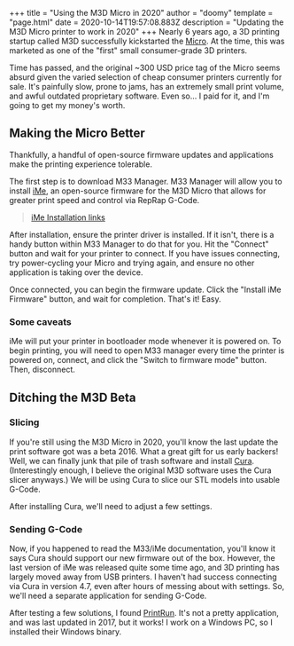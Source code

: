 +++
title = "Using the M3D Micro in 2020"
author = "doomy"
template = "page.html"
date = 2020-10-14T19:57:08.883Z
description = "Updating the M3D Micro printer to work in 2020"
+++
Nearly 6 years ago, a 3D printing startup called M3D successfully kickstarted the [Micro](https://www.kickstarter.com/projects/m3d/the-micro-the-first-truly-consumer-3d-printer). At the time, this was marketed as one of the "first" small consumer-grade 3D printers. 

Time has passed, and the original ~300 USD price tag of the Micro seems absurd given the varied selection of cheap consumer printers currently for sale. It's painfully slow, prone to jams, has an extremely small print volume, and awful outdated proprietary software. Even so... I paid for it, and I'm going to get my money's worth.

## Making the Micro Better

Thankfully, a handful of open-source firmware updates and applications make the printing experience tolerable.

The first step is to download M33 Manager. M33 Manager will allow you to install [iMe](https://github.com/donovan6000/iMe), an open-source firmware for the M3D Micro that allows for greater print speed and control via RepRap G-Code.

> [iMe Installation links](https://github.com/donovan6000/iMe#installation)

After installation, ensure the printer driver is installed. If it isn't, there is a handy button within M33 Manager to do that for you. Hit the "Connect" button and wait for your printer to connect. If you have issues connecting, try power-cycling your Micro and trying again, and ensure no other application is taking over the device.

Once connected, you can begin the firmware update. Click the "Install iMe Firmware" button, and wait for completion. That's it! Easy.

### Some caveats

iMe will put your printer in bootloader mode whenever it is powered on. To begin printing, you will need to open M33 manager every time the printer is powered on, connect, and click the "Switch to firmware mode" button. Then, disconnect.

## Ditching the M3D Beta

### Slicing

If you're still using the M3D Micro in 2020, you'll know the last update the print software got was a beta 2016. What a great gift for us early backers! Well, we can finally junk that pile of trash software and install [Cura](https://ultimaker.com/software/ultimaker-cura). (Interestingly enough, I believe the original M3D software uses the Cura slicer anyways.) We will be using Cura to slice our STL models into usable G-Code.

After installing Cura, we'll need to adjust a few settings. 


### Sending G-Code

Now, if you happened to read the M33/iMe documentation, you'll know it says Cura should support our new firmware out of the box. However, the last version of iMe was released quite some time ago, and 3D printing has largely moved away from USB printers. I haven't had success connecting via Cura in version 4.7, even after hours of messing about with settings. So, we'll need a separate application for sending G-Code.

After testing a few solutions, I found [PrintRun](https://www.pronterface.com/). It's not a pretty application, and was last updated in 2017, but it works! I work on a Windows PC, so I installed their Windows binary. 